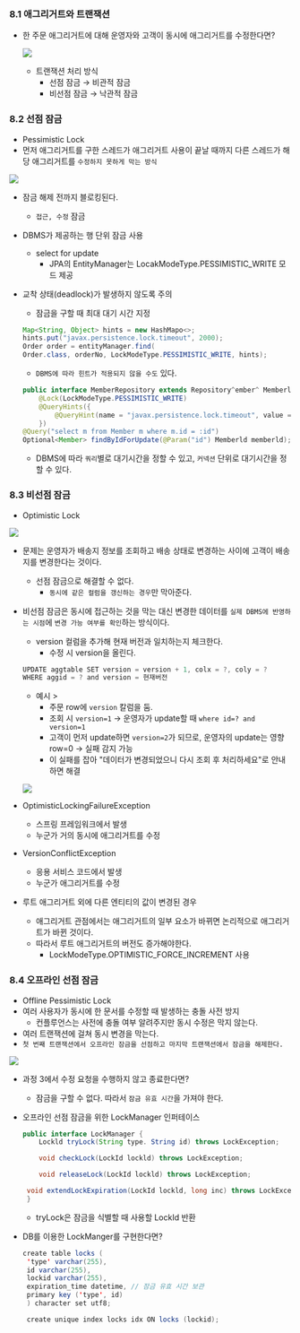 ### 8.1 애그리거트와 트랜잭션

- 한 주문 애그리거트에 대해 운영자와 고객이 동시에 애그리거트를 수정한다면?
    
    ![](https://velog.velcdn.com/images/bjo6300/post/afae6a2e-7e91-4a27-8a0a-f7708569c2a6/image.png)

    
    - 트랜잭션 처리 방식
        - 선점 잠금 → 비관적 잠금
        - 비선점 잠금 → 낙관적 잠금

### 8.2 선점 잠금

- Pessimistic Lock
- 먼저 애그리거트를 구한 스레드가 애그리거트 사용이 끝날 때까지 다른 스레드가 해당 애그리거트를 `수정하지 못하게 막는 방식`

![](https://velog.velcdn.com/images/bjo6300/post/56a97664-489a-4c46-903a-61ffaee64c91/image.png)


- 잠금 해제 전까지 블로킹된다.
    - `접근, 수정` 잠금
- DBMS가 제공하는 행 단위 잠금 사용
    - select for update
        - JPA의 EntityManager는 LocakModeType.PESSIMISTIC_WRITE 모드 제공
- 교착 상태(deadlock)가 발생하지 않도록 주의
    - 잠금을 구할 때 최대 대기 시간 지정
    
    ```java
    Map<String, Object> hints = new HashMapo<>;
    hints.put("javax.persistence.lock.timeout", 2000);
    Order order = entityManager.find(
    Order.class, orderNo, LockModeType.PESSIMISTIC_WRITE, hints);
    ```
    
    - `DBMS에 따라 힌트가 적용되지 않을 수도` 있다.
    
    ```java
    public interface MemberRepository extends Repository^ember^ Memberld> {
    	@Lock(LockModeType.PESSIMISTIC_WRITE)
    	@QueryHints({
    		@QueryHint(name = "javax.persistence.lock.timeout", value = "2000")
    	})
    @Query("select m from Member m where m.id = :id")
    Optional<Member> findByIdForUpdate(@Param("id") Memberld memberld);
    ```
    
    - DBMS에 따라 `쿼리`별로 대기시간을 정할 수 있고, `커넥션` 단위로 대기시간을 정할 수 있다.

### 8.3 비선점 잠금

- Optimistic Lock

![](https://velog.velcdn.com/images/bjo6300/post/87b7b0bf-822d-4028-8caf-165da3c9a531/image.png)


- 문제는 운영자가 배송지 정보를 조회하고 배송 상태로 변경하는 사이에 고객이 배송지를 변경한다는 것이다.
    - 선점 잠금으로 해결할 수 없다.
        - `동시에 같은 컬럼을 갱신하는 경우`만 막아준다.
- 비선점 잠금은 동시에 접근하는 것을 막는 대신 변경한 데이터를 `실제 DBMS에 반영하는 시점`에 `변경 가능 여부를 확인`하는 방식이다.
    - version 컬럼을 추가해 현재 버전과 일치하는지 체크한다.
        - 수정 시 version을 올린다.
    
    ```java
    UPDATE aggtable SET version = version + 1, colx = ?, coly = ?
    WHERE aggid = ? and version = 현재버전
    ```
    
    - 예시 >
        - 주문 row에 `version` 칼럼을 둠.
        - 조회 시 `version=1` → 운영자가 update할 때 `where id=? and version=1`
        - 고객이 먼저 update하면 `version=2`가 되므로, 운영자의 update는 영향 row=0 → 실패 감지 가능
        - 이 실패를 잡아 "데이터가 변경되었으니 다시 조회 후 처리하세요"로 안내하면 해결
    
    ![](https://velog.velcdn.com/images/bjo6300/post/ffa64010-cb8a-40c8-a950-2e3d2e870317/image.png)

    
- OptimisticLockingFailureException
    - 스프링 프레임워크에서 발생
    - 누군가 거의 동시에 애그리거트를 수정
- VersionConflictException
    - 응용 서비스 코드에서 발생
    - 누군가 애그리거트를 수정
- 루트 애그리거트 외에 다른 엔티티의 값이 변경된 경우
    - 애그리거트 관점에서는 애그리거트의 일부 요소가 바뀌면 논리적으로 애그리거트가 바뀐 것이다.
    - 따라서 루트 애그리거트의 버전도 증가해야한다.
        - LockModeType.OPTIMISTIC_FORCE_INCREMENT 사용

### 8.4 오프라인 선점 잠금

- Offline Pessimistic Lock
- 여러 사용자가 동시에 한 문서를 수정할 때 발생하는 충돌 사전 방지
    - 컨플루언스는 사전에 충돌 여부 알려주지만 동시 수정은 막지 않는다.
- 여러 트랜잭션에 걸쳐 동시 변경을 막는다.
- `첫 번째 트랜잭션에서 오프라인 잠금을 선점하고 마지막 트랜잭션에서 잠금을 해제한다.`

![](https://velog.velcdn.com/images/bjo6300/post/14083712-8ca9-4fad-8d49-b7953bcda9e9/image.png)


- 과정 3에서 수정 요청을 수행하지 않고 종료한다면?
    - 잠금을 구할 수 없다. 따라서 `잠금 유효 시간`을 가져야 한다.
- 오프라인 선점 잠금을 위한 LockManager 인퍼테이스
    
    ```java
    public interface LockManager {
    	Lockld tryLock(String type. String id) throws LockException;
    
    	void checkLock(LockId lockld) throws LockException;
    
    	void releaseLock(LockId lockld) throws LockException;
    
     void extendLockExpiration(LockId lockld, long inc) throws LockException;
     }
    ```
    
    - tryLock은 잠금을 식별할 때 사용할 LockId 반환
- DB를 이용한 LockManger를 구현한다면?
    
    ```java
    create table locks (
     'type' varchar(255),
     id varchar(255),
     lockid varchar(255),
     expiration_time datetime, // 잠금 유효 시간 보관
     primary key ('type', id)
     ) character set utf8;
    
     create unique index locks idx ON locks (lockid);
    ```
